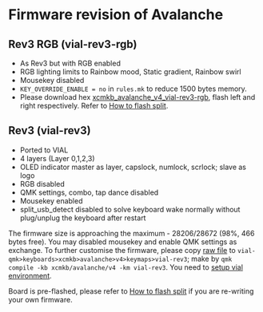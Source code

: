 # Firmware revision of Avalanche

## Rev3 RGB (vial-rev3-rgb)
- As Rev3 but with RGB enabled
- RGB lighting limits to Rainbow mood, Static gradient, Rainbow swirl
- Mousekey disabled
- `KEY_OVERRIDE_ENABLE = no` in `rules.mk` to reduce 1500 bytes memory.
- Please download hex [xcmkb_avalanche_v4_vial-rev3-rgb](https://drive.google.com/drive/folders/1diydoEG7hFadaGKZdStQmrYzxvltp0B7?usp=sharing), flash left and right respectively. Refer to [How to flash split](https://github.com/superxc3/xcmkb/blob/main/list%20of%20guide/flashing%20hex.md).

## Rev3 (vial-rev3)
- Ported to VIAL
- 4 layers (Layer 0,1,2,3)
- OLED indicator master as layer, capslock, numlock, scrlock; slave as logo
- RGB disabled
- QMK settings, combo, tap dance disabled
- Mousekey enabled
- split_usb_detect disabled to solve keyboard wake normally without plug/unplug the keyboard after restart

The firmware size is approaching the maximum - 28206/28672 (98%, 466 bytes free). You may disabled mousekey and enable QMK settings as exchange. To further customise the firmware, please copy [raw file](https://drive.google.com/drive/folders/1awaCAcurTaYuFr4dtErU9KL0yhRumAU5?usp=sharing) to `vial-qmk>keyboards>xcmkb>avalanche>v4>keymaps>vial-rev3`; make by `qmk compile -kb xcmkb/avalanche/v4 -km vial-rev3`. You need to [setup vial environment](https://get.vial.today/docs/porting-to-vial.html). 

Board is pre-flashed, please refer to [How to flash split](https://github.com/superxc3/xcmkb/blob/main/list%20of%20guide/flashing%20hex.md) if you are re-writing your own firmware. 


